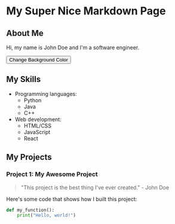 # My Super Nice Markdown Page



<link rel="stylesheet" type="text/css" href="style.css">



## About Me

Hi, my name is John Doe and I'm a software engineer.


<button onclick="changeBackgroundColor()">Change Background Color</button>


## My Skills

- Programming languages: 
  - Python
  - Java
  - C++
- Web development:
  - HTML/CSS
  - JavaScript
  - React

## My Projects

### Project 1: My Awesome Project

> "This project is the best thing I've ever created." - John Doe

<!-- ![Project screenshot](./images/project-screenshot.png "Project screenshot") -->

Here's some code that shows how I built this project:

```python
def my_function():
    print("Hello, world!")
```
    

<script src="script.js"></script>

